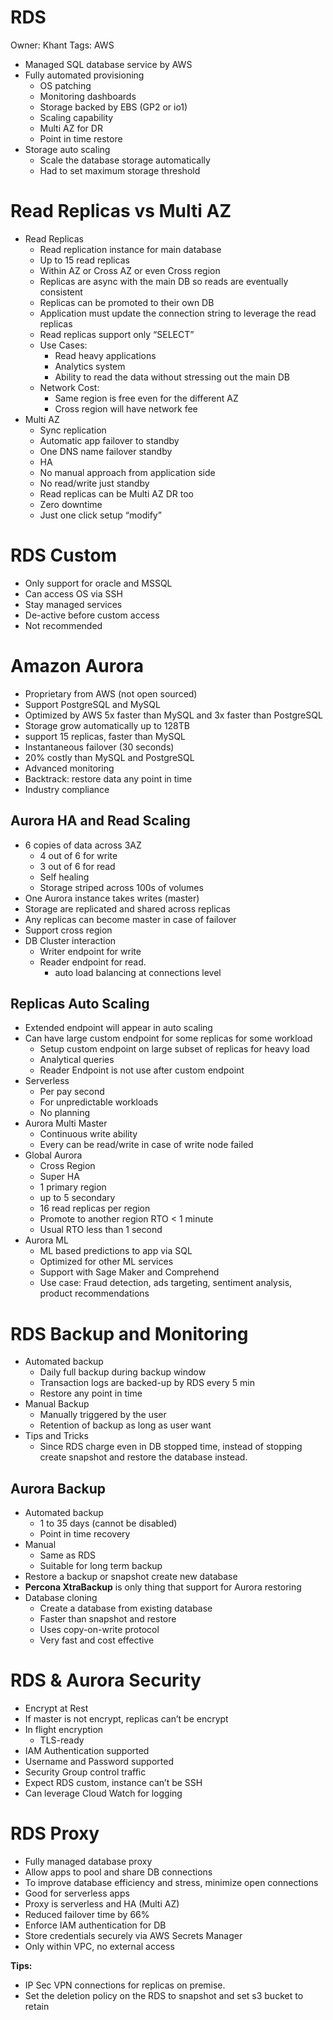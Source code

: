 # RDS

Owner: Khant
Tags: AWS

- Managed SQL database service by AWS
- Fully automated provisioning
    - OS patching
    - Monitoring dashboards
    - Storage backed by EBS (GP2 or io1)
    - Scaling capability
    - Multi AZ for DR
    - Point in time restore
- Storage auto scaling
    - Scale the database storage automatically
    - Had to set maximum storage threshold

# Read Replicas vs Multi AZ

- Read Replicas
    - Read replication instance for main database
    - Up to 15 read replicas
    - Within AZ or Cross AZ or even Cross region
    - Replicas are async with the main DB so reads are eventually consistent
    - Replicas can be promoted to their own DB
    - Application must update the connection string to leverage the read replicas
    - Read replicas support only “SELECT”
    - Use Cases:
        - Read heavy applications
        - Analytics system
        - Ability to read the data without stressing out the main DB
    - Network Cost:
        - Same region is free even for the different AZ
        - Cross region will have network fee
- Multi AZ
    - Sync replication
    - Automatic app failover to standby
    - One DNS name failover standby
    - HA
    - No manual approach from application side
    - No read/write just standby
    - Read replicas can be Multi AZ DR too
    - Zero downtime
    - Just one click setup “modify”

# RDS Custom

- Only support for oracle and MSSQL
- Can access OS via SSH
- Stay managed services
- De-active before custom access
- Not recommended

# Amazon Aurora

- Proprietary from AWS (not open sourced)
- Support PostgreSQL and MySQL
- Optimized by AWS 5x faster than MySQL and 3x faster than PostgreSQL
- Storage grow automatically up to 128TB
- support 15 replicas, faster than MySQL
- Instantaneous failover (30 seconds)
- 20% costly than MySQL and PostgreSQL
- Advanced monitoring
- Backtrack: restore data any point in time
- Industry compliance

## Aurora HA and Read Scaling

- 6 copies of data across 3AZ
    - 4 out of 6 for write
    - 3 out of 6 for read
    - Self healing
    - Storage striped across 100s of volumes
- One Aurora instance takes writes (master)
- Storage are replicated and shared across replicas
- Any replicas can become master in case of failover
- Support cross region
- DB Cluster interaction
    - Writer endpoint for write
    - Reader endpoint for read.
        - auto load balancing at connections level
        

## Replicas Auto Scaling

- Extended endpoint will appear in auto scaling
- Can have large custom endpoint for some replicas for some workload
    - Setup custom endpoint on large subset of replicas for heavy load
    - Analytical queries
    - Reader Endpoint is not use after custom endpoint
- Serverless
    - Per pay second
    - For unpredictable workloads
    - No planning
- Aurora Multi Master
    - Continuous write ability
    - Every can be read/write in case of write node failed
- Global Aurora
    - Cross Region
    - Super HA
    - 1 primary region
    - up to 5 secondary
    - 16 read replicas per region
    - Promote to another region RTO < 1 minute
    - Usual RTO less than 1 second
- Aurora ML
    - ML based predictions to app via SQL
    - Optimized for other ML services
    - Support with Sage Maker and Comprehend
    - Use case: Fraud detection, ads targeting, sentiment analysis, product recommendations

# RDS Backup and Monitoring

- Automated backup
    - Daily full backup during backup window
    - Transaction logs are backed-up by RDS every 5 min
    - Restore any point in time
- Manual Backup
    - Manually triggered by the user
    - Retention of backup as long as user want
- Tips and Tricks
    - Since RDS charge even in DB stopped time, instead of stopping create snapshot and restore the database instead.

## Aurora Backup

- Automated backup
    - 1 to 35 days (cannot be disabled)
    - Point in time recovery
- Manual
    - Same as RDS
    - Suitable for long term backup
- Restore a backup or snapshot create new database
- **Percona XtraBackup** is only thing that support for Aurora restoring
- Database cloning
    - Create a database from existing database
    - Faster than snapshot and restore
    - Uses copy-on-write protocol
    - Very fast and cost effective

# RDS & Aurora Security

- Encrypt at Rest
- If master is not encrypt, replicas can’t be encrypt
- In flight encryption
    - TLS-ready
- IAM Authentication supported
- Username and Password supported
- Security Group control traffic
- Expect RDS custom, instance can’t be SSH
- Can leverage Cloud Watch for logging

# RDS Proxy

- Fully managed database proxy
- Allow apps to pool and share DB connections
- To improve database efficiency and stress, minimize open connections
- Good for serverless apps
- Proxy is serverless and HA (Multi AZ)
- Reduced failover time by 66%
- Enforce IAM authentication for DB
- Store credentials securely via AWS Secrets Manager
- Only within VPC, no external access

**Tips:**

- IP Sec VPN connections for replicas on premise.
- Set the deletion policy on the RDS to snapshot and set s3 bucket to retain